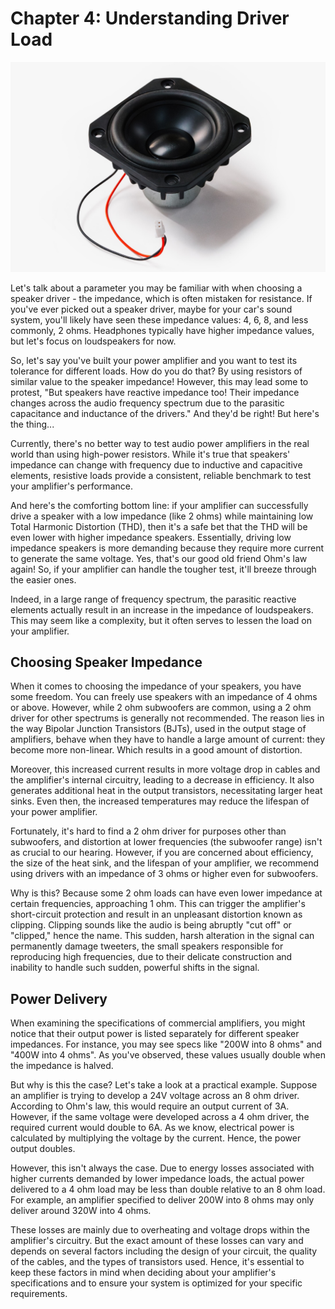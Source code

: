 # Chapter 4: Understanding Driver Load

<p align="center"><img src="/Understanding-Driver-Load/pics/1.jpg?raw=true" width="720px" /></p>

Let's talk about a parameter you may be familiar with when choosing a speaker driver - the impedance, which is often mistaken for resistance. If you've ever picked out a speaker driver, maybe for your car's sound system, you'll likely have seen these impedance values: 4, 6, 8, and less commonly, 2 ohms. Headphones typically have higher impedance values, but let's focus on loudspeakers for now.

So, let's say you've built your power amplifier and you want to test its tolerance for different loads. How do you do that? By using resistors of similar value to the speaker impedance! However, this may lead some to protest, "But speakers have reactive impedance too! Their impedance changes across the audio frequency spectrum due to the parasitic capacitance and inductance of the drivers." And they'd be right! But here's the thing...

Currently, there's no better way to test audio power amplifiers in the real world than using high-power resistors. While it's true that speakers' impedance can change with frequency due to inductive and capacitive elements, resistive loads provide a consistent, reliable benchmark to test your amplifier's performance.

And here's the comforting bottom line: if your amplifier can successfully drive a speaker with a low impedance (like 2 ohms) while maintaining low Total Harmonic Distortion (THD), then it's a safe bet that the THD will be even lower with higher impedance speakers. Essentially, driving low impedance speakers is more demanding because they require more current to generate the same voltage. Yes, that's our good old friend Ohm's law again! So, if your amplifier can handle the tougher test, it'll breeze through the easier ones.

Indeed, in a large range of frequency spectrum, the parasitic reactive elements actually result in an increase in the impedance of loudspeakers. This may seem like a complexity, but it often serves to lessen the load on your amplifier.

## Choosing Speaker Impedance

When it comes to choosing the impedance of your speakers, you have some freedom. You can freely use speakers with an impedance of 4 ohms or above. However, while 2 ohm subwoofers are common, using a 2 ohm driver for other spectrums is generally not recommended. The reason lies in the way Bipolar Junction Transistors (BJTs), used in the output stage of amplifiers, behave when they have to handle a large amount of current: they become more non-linear. Which results in a good amount of distortion.

Moreover, this increased current results in more voltage drop in cables and the amplifier's internal circuitry, leading to a decrease in efficiency. It also generates additional heat in the output transistors, necessitating larger heat sinks. Even then, the increased temperatures may reduce the lifespan of your power amplifier.

Fortunately, it's hard to find a 2 ohm driver for purposes other than subwoofers, and distortion at lower frequencies (the subwoofer range) isn't as crucial to our hearing. However, if you are concerned about efficiency, the size of the heat sink, and the lifespan of your amplifier, we recommend using drivers with an impedance of 3 ohms or higher even for subwoofers. 

Why is this? Because some 2 ohm loads can have even lower impedance at certain frequencies, approaching 1 ohm. This can trigger the amplifier's short-circuit protection and result in an unpleasant distortion known as clipping. Clipping sounds like the audio is being abruptly "cut off" or "clipped," hence the name. This sudden, harsh alteration in the signal can permanently damage tweeters, the small speakers responsible for reproducing high frequencies, due to their delicate construction and inability to handle such sudden, powerful shifts in the signal.

## Power Delivery

When examining the specifications of commercial amplifiers, you might notice that their output power is listed separately for different speaker impedances. For instance, you may see specs like "200W into 8 ohms" and "400W into 4 ohms". As you've observed, these values usually double when the impedance is halved.

But why is this the case? Let's take a look at a practical example. Suppose an amplifier is trying to develop a 24V voltage across an 8 ohm driver. According to Ohm's law, this would require an output current of 3A. However, if the same voltage were developed across a 4 ohm driver, the required current would double to 6A. As we know, electrical power is calculated by multiplying the voltage by the current. Hence, the power output doubles.

However, this isn't always the case. Due to energy losses associated with higher currents demanded by lower impedance loads, the actual power delivered to a 4 ohm load may be less than double relative to an 8 ohm load. For example, an amplifier specified to deliver 200W into 8 ohms may only deliver around 320W into 4 ohms. 

These losses are mainly due to overheating and voltage drops within the amplifier's circuitry. But the exact amount of these losses can vary and depends on several factors including the design of your circuit, the quality of the cables, and the types of transistors used. Hence, it's essential to keep these factors in mind when deciding about your amplifier's specifications and to ensure your system is optimized for your specific requirements.
